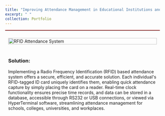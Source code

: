 ```yaml
---
title: "Improving Attendance Management in Educational Institutions and Workplaces: Addressing Truancy Concerns through Efficient and Secure Technologies"
excerpt: " "
collection: Portfolio
---
```

<hr style="border-top: 1px solid red; margin: 1em 0;">

<div style="display: flex; flex-wrap: wrap;">
  <div style="flex: 1 1 50%; padding: 10px;">
    <img src="/ameyjoshi.github.io/images/RFID_1.png" alt="RFID Attendance System" width="100%" height="auto">
  </div>
  <div style="flex: 1 1 50%; padding: 10px;">
    <h3>Solution:</h3>
    <p>Implementing a Radio Frequency Identification (RFID) based attendance system offers a secure, efficient, and accurate solution. Each individual's RFID-tagged ID card uniquely identifies them, enabling quick attendance capture by simply placing the card on a reader. Real-time clock functionality ensures precise time records, and data can be stored in a database, accessible through RS232 or USB connections, or viewed via HyperTerminal software, streamlining attendance management for schools, colleges, universities, and workplaces.</p>
  </div>
</div>
